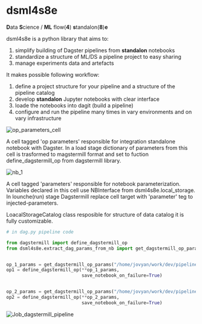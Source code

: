 
# dsml4s8e
**D**ata **S**cience / **ML** flow(**4**) **s**tandalon(**8**)**e**


dsml4s8e is a python library that aims to:
 1. simplify building of Dagster pipelines from **standalon** notebooks
 2. standardize a structure of ML/DS a pipeline project to easy sharing
 3. manage experiments data and artefacts

It makes possible following workflow:
 1. define a project structure for your pipeline and a structure of the pipeline catalog
 2. develop **standalon** Jupyter notebooks with clear interface
 3. loade the notebooks into dagit (build a pipeline)
 4. configure and run the pipeline many times in vary environments and on vary infrastructure 

![op_parameters_cell](https://user-images.githubusercontent.com/1010096/221004539-a13f6dac-056c-4633-94bf-ef995c857da8.png)

A cell tagged 'op parameters' responsible for integration standalone notebook with Dagster. In a load stage dictionary of parameters from this cell is trasformed to magstermill format and set to fuction define_dagstermill_op from dagstermill library.

![nb_1](https://user-images.githubusercontent.com/1010096/221655435-3b01fb49-7ff9-4e53-82b8-ad0922fc2136.png)

A cell tagged 'parameters' responsible for notebook parameterization. Variables declared in this cell use NBInterface from dsml4s8e.local_storage.
In lounche(run) stage Dagstermill replace cell target with 'parameter' teg to injected-parameters.

LoacalStorageCatalog class resposible for structure of data catalog it is fully customizable.

```python
# in dag.py pipeline code

from dagstermill import define_dagstermill_op
from dsml4s8e.extract_dag_params_from_nb import get_dagstermill_op_params


op_1_params = get_dagstermill_op_params("/home/jovyan/work/dev/pipeline_example/data_load/nb_1.ipynb")
op1 = define_dagstermill_op(**op_1_params,
                            save_notebook_on_failure=True)


op_2_params = get_dagstermill_op_params("/home/jovyan/work/dev/pipeline_example/data_load/nb_2.ipynb")
op2 = define_dagstermill_op(**op_2_params,
                            save_notebook_on_failure=True)

```

![Job_dagstermill_pipeline](https://user-images.githubusercontent.com/1010096/221005076-7ba56646-8a9e-4d75-bbaf-e68ba04d036d.svg)


  
